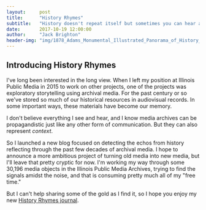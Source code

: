 ```yaml
---
layout:     post
title:      "History Rhymes"
subtitle:   "History doesn't repeat itself but sometimes you can hear an echo"
date:       2017-10-19 12:00:00
author:     "Jack Brighton"
header-img: "img/1878_Adams_Monumental_Illustrated_Panorama_of_History_-_Geographicus_-_WorldHistory-adams-1871-2000px.jpg"
---
```

## Introducing History Rhymes

I've long been interested in the long view. When I left my position at Illinois Public Media in 2015 to work on other projects, one of the projects was exploratory storytelling using archival media. For the past century or so we've stored so much of our historical resources in audiovisual records. In some important ways, these materials have become our memory.

I don't believe everything I see and hear, and I know media archives can be propagandistic just like any other form of communication. But they can also represent *context*. 

So I launched a new blog focused on detecting the echos from history reflecting through the past few decades of archival media. I hope to announce a more ambitious project of turning old media into new media, but I'll leave that pretty cryptic for now. I'm working my way through some 30,196 media objects in the Illinois Public Media Archives, trying to find the signals amidst the noise, and that is consuming pretty much all of my "free time."

But I can't help sharing some of the gold as I find it, so I hope you enjoy my new [History Rhymes journal](http://historyrhymes.org/).